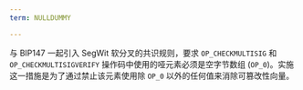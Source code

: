 ```yaml
---
term: NULLDUMMY

---
```

与 BIP147 一起引入 SegWit 软分叉的共识规则，要求 `OP_CHECKMULTISIG` 和 `OP_CHECKMULTISIGVERIFY` 操作码中使用的哑元素必须是空字节数组 (`OP_0`)。实施这一措施是为了通过禁止该元素使用除 `OP_0` 以外的任何值来消除可篡改性向量。